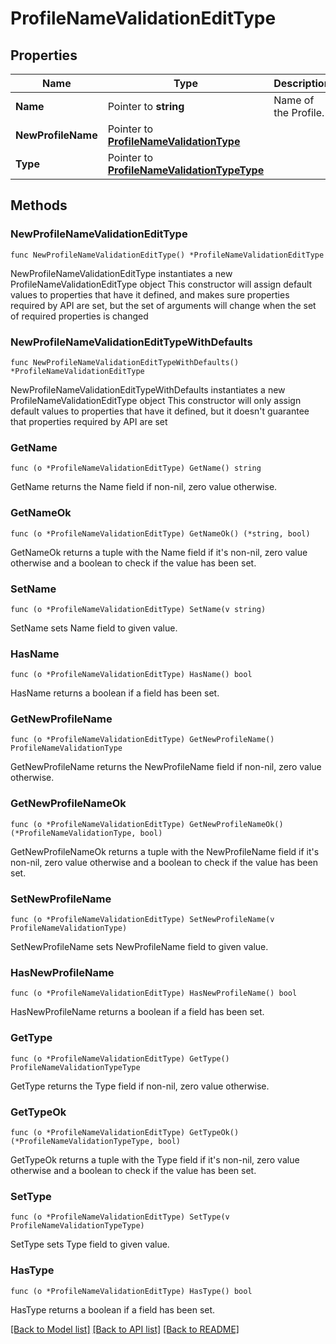 # ProfileNameValidationEditType

## Properties

Name | Type | Description | Notes
------------ | ------------- | ------------- | -------------
**Name** | Pointer to **string** | Name of the Profile. | [optional] 
**NewProfileName** | Pointer to [**ProfileNameValidationType**](ProfileNameValidationType.md) |  | [optional] 
**Type** | Pointer to [**ProfileNameValidationTypeType**](ProfileNameValidationTypeType.md) |  | [optional] 

## Methods

### NewProfileNameValidationEditType

`func NewProfileNameValidationEditType() *ProfileNameValidationEditType`

NewProfileNameValidationEditType instantiates a new ProfileNameValidationEditType object
This constructor will assign default values to properties that have it defined,
and makes sure properties required by API are set, but the set of arguments
will change when the set of required properties is changed

### NewProfileNameValidationEditTypeWithDefaults

`func NewProfileNameValidationEditTypeWithDefaults() *ProfileNameValidationEditType`

NewProfileNameValidationEditTypeWithDefaults instantiates a new ProfileNameValidationEditType object
This constructor will only assign default values to properties that have it defined,
but it doesn't guarantee that properties required by API are set

### GetName

`func (o *ProfileNameValidationEditType) GetName() string`

GetName returns the Name field if non-nil, zero value otherwise.

### GetNameOk

`func (o *ProfileNameValidationEditType) GetNameOk() (*string, bool)`

GetNameOk returns a tuple with the Name field if it's non-nil, zero value otherwise
and a boolean to check if the value has been set.

### SetName

`func (o *ProfileNameValidationEditType) SetName(v string)`

SetName sets Name field to given value.

### HasName

`func (o *ProfileNameValidationEditType) HasName() bool`

HasName returns a boolean if a field has been set.

### GetNewProfileName

`func (o *ProfileNameValidationEditType) GetNewProfileName() ProfileNameValidationType`

GetNewProfileName returns the NewProfileName field if non-nil, zero value otherwise.

### GetNewProfileNameOk

`func (o *ProfileNameValidationEditType) GetNewProfileNameOk() (*ProfileNameValidationType, bool)`

GetNewProfileNameOk returns a tuple with the NewProfileName field if it's non-nil, zero value otherwise
and a boolean to check if the value has been set.

### SetNewProfileName

`func (o *ProfileNameValidationEditType) SetNewProfileName(v ProfileNameValidationType)`

SetNewProfileName sets NewProfileName field to given value.

### HasNewProfileName

`func (o *ProfileNameValidationEditType) HasNewProfileName() bool`

HasNewProfileName returns a boolean if a field has been set.

### GetType

`func (o *ProfileNameValidationEditType) GetType() ProfileNameValidationTypeType`

GetType returns the Type field if non-nil, zero value otherwise.

### GetTypeOk

`func (o *ProfileNameValidationEditType) GetTypeOk() (*ProfileNameValidationTypeType, bool)`

GetTypeOk returns a tuple with the Type field if it's non-nil, zero value otherwise
and a boolean to check if the value has been set.

### SetType

`func (o *ProfileNameValidationEditType) SetType(v ProfileNameValidationTypeType)`

SetType sets Type field to given value.

### HasType

`func (o *ProfileNameValidationEditType) HasType() bool`

HasType returns a boolean if a field has been set.


[[Back to Model list]](../README.md#documentation-for-models) [[Back to API list]](../README.md#documentation-for-api-endpoints) [[Back to README]](../README.md)


